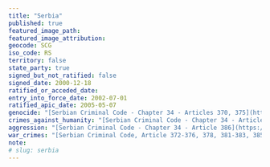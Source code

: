 ```yaml
---
title: "Serbia"
published: true
featured_image_path:
featured_image_attribution:
geocode: SCG
iso_code: RS
territory: false
state_party: true
signed_but_not_ratified: false
signed_date: 2000-12-18
ratified_or_acceded_date:
entry_into_force_date: 2002-07-01
ratified_apic_date: 2005-05-07
genocide: "[Serbian Criminal Code - Chapter 34 - Articles 370, 375](https://iccdb.hrlc.net/data/doc/202/keyword/46/)"
crimes_against_humanity: "[Serbian Criminal Code - Chapter 34 - Article 371](https://iccdb.hrlc.net/data/doc/202/keyword/13/)"
aggression: "[Serbian Criminal Code - Chapter 34 - Article 386](https://iccdb.hrlc.net/data/doc/202/keyword/1/)"
war_crimes: "[Serbian Criminal Code, Article 372-376, 378, 381-383, 385](https://iccdb.hrlc.net/data/doc/202/keyword/145/)"
note:
# slug: serbia
---
```

